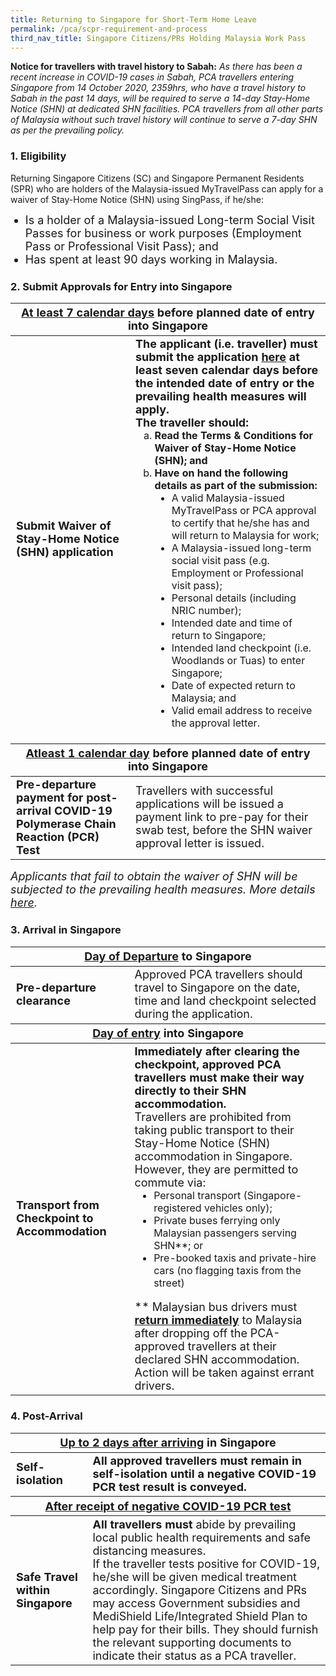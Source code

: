 ```yaml
---
title: Returning to Singapore for Short-Term Home Leave
permalink: /pca/scpr-requirement-and-process
third_nav_title: Singapore Citizens/PRs Holding Malaysia Work Pass
---
```


**Notice for travellers with travel history to Sabah:** *As there has been a recent increase in COVID-19 cases in Sabah, PCA travellers entering Singapore from 14 October 2020, 2359hrs, who have a travel history to Sabah in the past 14 days, will be required to serve a 14-day Stay-Home Notice (SHN) at dedicated SHN facilities. PCA travellers from all other parts of Malaysia without such travel history will continue to serve a 7-day SHN as per the prevailing policy.*

### 1. Eligibility 

<span class="font-size:16px;">Returning Singapore Citizens (SC) and Singapore Permanent Residents (SPR) who are holders of the Malaysia-issued MyTravelPass can apply for a waiver of Stay-Home Notice (SHN) using SingPass, if he/she:</span>
<ol style="list-style-type: disc;">
 <li style="font-size:18px;">Is a holder of a Malaysia-issued Long-term Social Visit Passes for business or work purposes (Employment Pass or Professional Visit Pass); and</li>
            <li style="font-size:18px;">Has spent at least 90 days working in Malaysia.</li>
            </ol>
 
### 2. Submit Approvals for Entry into Singapore

<table>
<thead>
  <tr>
    <th colspan="2" style="font-size:18px;"><b><u>At least 7 calendar days</u></b> before planned date of entry into Singapore</th>
    <!-- <th>Scenarios</th>
   <th>Charging Policy for C+ treatment</th> -->
  </tr>
</thead>
<tbody>
  <tr>
    <td rowspan="2" style="font-size:18px;"><b>Submit Waiver of Stay-Home Notice (SHN) application</b></td>
    <td style="font-size:18px;"><b>The applicant (i.e. traveller) must submit the application <a href="https://go.gov.sg/pcasgpr"> here</a> at least seven calendar days before the intended date of entry or the prevailing health measures will apply.</b>
      <p style="font-size:18px; margin-top:0px; margin-bottom:0px;"><b>The traveller should:</b></p> 
  <ol style="margin-top:0px; list-style-type:lower-alpha;">
       <li style="font-size:16px; margin-top:0px; margin-bottom:0px;  "><b>Read the Terms & Conditions for Waiver of Stay-Home Notice (SHN); and</b></li>
      <li style="font-size:16px; margin-top:0px; margin-bottom:0px;"><b>Have on hand the following details as part of the submission:</b>
        <ol style="margin-top:0px; list-style-type: disc;">
         <li style="font-size:16px; margin-top:0px; margin-bottom:0px;"> A valid Malaysia-issued MyTravelPass or PCA approval to certify that he/she has and will return to Malaysia for work;</li>
          <li style="font-size:16px; margin-top:0px; margin-bottom:0px;"> A Malaysia-issued long-term social visit pass (e.g. Employment or Professional visit pass);</li>
          <li style="font-size:16px; margin-top:0px; margin-bottom:0px;"> Personal details (including NRIC number);</li>
          <li style="font-size:16px; margin-top:0px; margin-bottom:0px;">Intended date and time of return to Singapore;</li>
          <li style="font-size:16px; margin-top:0px; margin-bottom:0px;"> Intended land checkpoint (i.e. Woodlands or Tuas) to enter Singapore;</li>
          <li style="font-size:16px; margin-top:0px; margin-bottom:0px;"> Date of expected return to Malaysia; and</li>
          <li style="font-size:16px; margin-top:0px; margin-bottom:0px;"> Valid email address to receive the approval letter.</li>
         </ol>   
       </li>
          </ol>   
    </td>
  </tr>
 <thead>
  <tr>
    <th colspan="2" style="font-size:18px;"><b><u>Atleast 1 calendar day</u></b> before planned date of entry into Singapore</th>
  </tr>
  </thead>
 <tr>
    <td style="font-size:18px;"><b>Pre-departure payment for post-arrival COVID-19 Polymerase Chain Reaction (PCR) Test</b></td>
    <td style="font-size:18px;">Travellers with successful applications will be issued a payment link to pre-pay for their swab test, before the SHN waiver approval letter is issued.
    </td>
  </tr>
  </tbody>
  </table>
 <p style="font-size:18px; margin-top:0px; margin-bottom:0px;"><i>Applicants that fail to obtain the waiver of SHN will be subjected to the prevailing health measures. More details <a href="/health/shn">here</a>.</i> </p> 
  
  
### 3. Arrival in Singapore

<table>
 <thead>
  <tr>
    <th colspan="2" style="font-size:18px;"><b><u>Day of Departure</u></b> to Singapore</th>
  </tr>
  </thead>
   <tr>
    <td style="font-size:18px;"><b>Pre-departure clearance</b></td>
    <td style="font-size:18px;">Approved PCA travellers should travel to Singapore on the date, time and land checkpoint selected during the application.
    </td>
  </tr>
<thead>
  <tr>
    <th colspan="2" style="font-size:18px;"><b><u>Day of entry</u></b> into Singapore</th>
  </tr>
  </thead>
<tbody>
   <tr>
    <td style="font-size:18px;"><b>Transport from Checkpoint to Accommodation</b></td>
    <td style="font-size:18px;"><b>Immediately after clearing the checkpoint, approved PCA travellers must make their way directly to their SHN accommodation.</b>
     <p style="font-size:18px; margin-top:0px; margin-bottom:0px;">Travellers are prohibited from taking public transport to their Stay-Home Notice (SHN) accommodation in Singapore. However, they are permitted to commute via:</p>
        <ol style="margin-top:0px; list-style-type: disc;">
         <li style="font-size:16px; margin-top:0px; margin-bottom:0px;">Personal transport (Singapore-registered vehicles only);</li>
         <li style="font-size:16px; margin-top:0px; margin-bottom:0px;">Private buses ferrying only Malaysian passengers serving SHN**; or</li>
          <li style="font-size:16px; margin-top:0px; margin-bottom:0px;"> Pre-booked taxis and private-hire cars (no flagging taxis from the street)</li>
         </ol> 
      <p style="font-size:18px; margin-top:10px; margin-bottom:0px;">** Malaysian bus drivers must <b><u>return immediately</u></b> to Malaysia after dropping off the PCA-approved travellers at their declared SHN accommodation. Action will be taken against errant drivers.</p>
    </td>
      </tr>
         </tbody>
 </table>

### 4. Post-Arrival
 
 <table>
<thead>
  <tr>
    <th colspan="2" style="font-size:18px;"><b><u>Up to 2 days after arriving</u></b> in Singapore</th>
  </tr>
  </thead>
<tbody>
 <tr>
    <td style="font-size:18px;"><b>Self-isolation</b></td>
    <td style="font-size:18px;"><b>All approved travellers must remain in self-isolation until a negative COVID-19 PCR test result is conveyed.</b>
    </td>
  </tr>
 <thead>
  <tr>
    <th colspan="2" style="font-size:18px;"><b><u>After receipt of negative COVID-19 PCR test</u></b></th>
  </tr>
  </thead>
 <tr>
    <td style="font-size:18px;"><b>Safe Travel within Singapore</b></td>
    <td style="font-size:18px;"><b>All travellers must</b> abide by prevailing local public health requirements and safe distancing measures.
     <p style="font-size:18px; margin-top:0px; margin-bottom:0px;">If the traveller tests positive for COVID-19, he/she will be given medical treatment accordingly. Singapore Citizens and PRs may access Government subsidies and MediShield Life/Integrated Shield Plan to help pay for their bills. They should furnish the relevant supporting documents to indicate their status as a PCA traveller. </p>
    </td>
  </tr>
 </tbody>
 </table>


